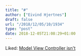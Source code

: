 ```yaml
---
title: "#"
author: ["Eivind Hjertnes"]
draft: false
url: "/2018/12/05/10/1934"
type: "post"
date: 2018-12-05T21:08:29+01:00
---
```


Liked: [Model View
Controller isn't](http://beza1e1.tuxen.de/model%5Fview%5Fcontroller.html)
